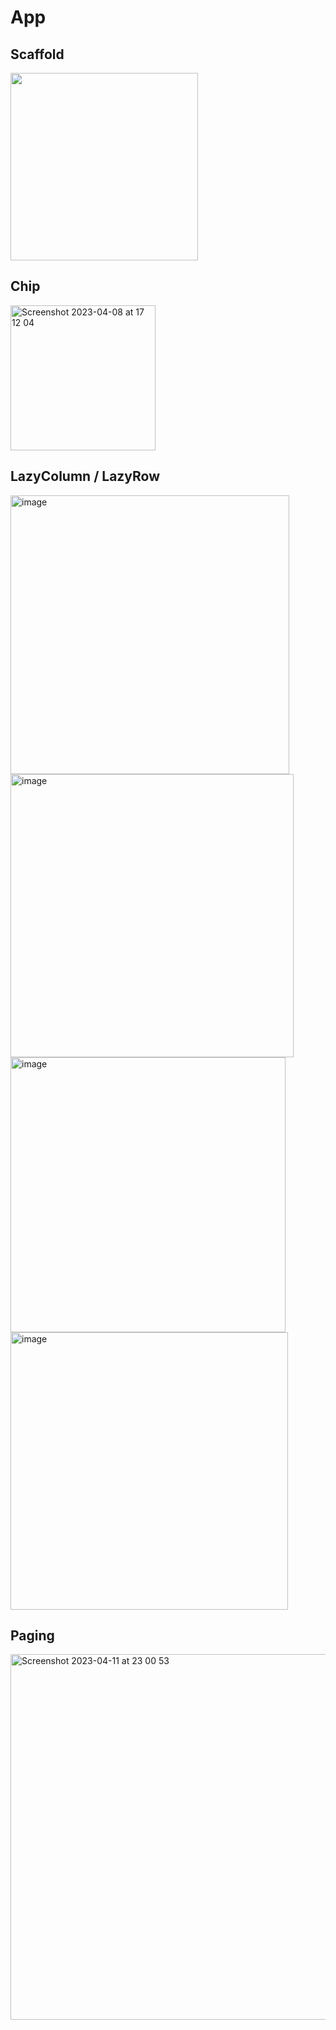 # App

## Scaffold
<img src="https://user-images.githubusercontent.com/15118915/230448885-a10388da-a5b4-456b-bd69-c48c03d1b5f4.png" width="300">

## Chip
<img width="232" alt="Screenshot 2023-04-08 at 17 12 04" src="https://user-images.githubusercontent.com/15118915/230715880-f96858d3-dc38-47a6-a8cc-f997b4a730b8.png">

## LazyColumn / LazyRow
<img width="446" alt="image" src="https://user-images.githubusercontent.com/15118915/231062851-9ca8151b-6d3e-4b3b-a304-0587ff126ad9.png">
<img width="453" alt="image" src="https://user-images.githubusercontent.com/15118915/231062908-d72e0a4a-b9de-4d55-a9b9-1aac189dcc4c.png">
<img width="440" alt="image" src="https://user-images.githubusercontent.com/15118915/231062935-5c3c0673-0700-47e6-809f-fb34b1053f0d.png">
<img width="444" alt="image" src="https://user-images.githubusercontent.com/15118915/231062955-267af81c-d5c9-46dd-8348-032d2f8c0914.png">

## Paging
<img width="585" alt="Screenshot 2023-04-11 at 23 00 53" src="https://user-images.githubusercontent.com/15118915/231349200-c7540bb6-3b9a-4f5c-ae1a-323929f6ec82.png">
